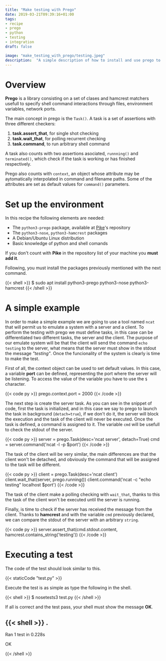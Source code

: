 ```yaml
---
title: "Make testing with Prego"
date: 2019-03-21T09:39:16+01:00
tags:
- recipe
- prego
- python
- testing
- integration
draft: false

image: "make_testing_with_prego/testing.jpeg"
description:  "A simple description of how to install and use prego to make system/integration tests"
---
```


# Overview

**Prego** is a library consisting on a set of clases and hamcrest matchers usefull to specify shell command interactions through files, environment variables, network ports.

The main concept in prego is the `Task()`. A task is a set of assertions with three different checkers:

1. **task.assert_that**, for single shot checking
2. **task.wait_that**, for polling recurrent checking
3. **task.command**, to run arbitrary shell command

A task also counts with two assertions asociated, `runnning()` and `terminated()`, which check if the task is working or has finished respectively.

Prego also counts with `context`, an object whose attribute may be aytomatically interpolated in command and filename paths. Some of the attributes are set as default values for `command()` parameters.

# Set up the environment

In this recipe the following elements are needed:

- The `python3-prego` package, available at [Pike](http://pike.esi.uclm.es/)'s repository
- The `python3-nose`, `python3-hamcrest` packages 
- A Debian/Ubuntu Linux distribution
- Basic knowledge of python and shell comands

If you don't count with **Pike** in the repository list of your machine you **must add it**.

Following, you must install the packages previously mentioned with the next command.

{{< shell >}}
$ sudo apt install python3-prego python3-nose python3-hamcrest
{{< /shell >}}

# A simple example

In order to make a simple example we are going to use a tool named `ncat` that will permit us to emulate a system with a server and a client. To perform the testing with prego we must define tasks, in this case can be differentiated two different tasks, the server and the client. The purpose of our emulate system will be that the client will send the command `echo testing` to the server, what means that the server must show in the stdout the message *"testing"*. Once the funcionality of the system is clearly is time to make the test. 

First of all, the context object can be used to set default values. In this case, a variable **port** can be defined, representing the port where the server will be listening. To access the value of the variable you have to use the `$` character.

{{< code py >}}
prego.context.port = 2000
{{< /code >}}

The next step is create the server task. As you can see in the snippet of code, first the task is initialized, and in this case we say to prego to launch the task in background (`detach=true`), if we don't do it, the server will block the execution and the task of the client will never be executed. Once the task is defined, a command is assigned to it. The variable `cmd` will be usefull to check the stdout of the server. 

{{< code py >}}
server = prego.Task(desc='ncat server', detach=True)
cmd = server.command('ncat -l -p $port')
{{< /code >}}

The task of the client will be very similar, the main differences are that the client won't be detached, and obviously the command that will be assigned to the task will be different. 

{{< code py >}}
client = prego.Task(desc='ncat client')
client.wait_that(server, prego.running())
client.command('ncat -c "echo testing" localhost $port')
{{< /code >}} 

The task of the client make a polling checking with `wait_that`, thanks to this the task of the client won't be executed until the server is running.

Finally, is time to check if the server has received the message from the client. Thanks to **hamcrest** and with the variable `cmd` previously declared, we can compare the stdout of the server with an arbitrary `string`.

{{< code py >}}
server.assert_that(cmd.stdout.content, hamcrest.contains_string('testing'))
{{< /code >}} 

# Executing a test

The code of the test should look similar to this.


{{< staticCode "test.py" >}}

Execute the test is as simple as type the following in the shell.

{{< shell >}}
$ nosetests3 test.py
{{< /shell >}}

If all is correct and the test pass, your shell must show the message **OK**.

{{< shell >}}
.
----------------------------------------------------------------------
Ran 1 test in 0.228s

OK

{{< /shell >}}
 








